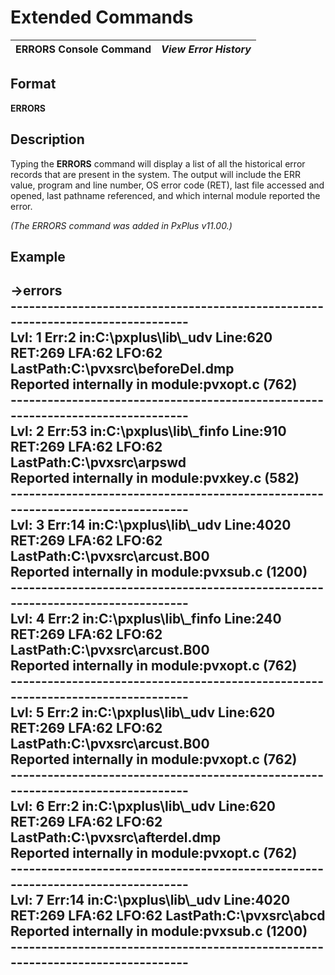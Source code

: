 # Extended Commands

**ERRORS Console Command** |  **_View Error History_**  
---|---  
  
## Format

**ERRORS**

## Description

Typing the **ERRORS** command will display a list of all the historical error records that are present in the system. The output will include the ERR value, program and line number, OS error code (RET), last file accessed and opened, last pathname referenced, and which internal module reported the error.

_(The ERRORS command was added in PxPlus v11.00.)_

## Example

->errors  
\--------------------------------------------------------------------------------  
Lvl: 1 Err:2 in:C:\pxplus\lib\\_udv Line:620  
RET:269 LFA:62 LFO:62 LastPath:C:\pvxsrc\beforeDel.dmp  
Reported internally in module:pvxopt.c (762)  
\--------------------------------------------------------------------------------  
Lvl: 2 Err:53 in:C:\pxplus\lib\\_finfo Line:910  
RET:269 LFA:62 LFO:62 LastPath:C:\pvxsrc\arpswd  
Reported internally in module:pvxkey.c (582)  
\--------------------------------------------------------------------------------  
Lvl: 3 Err:14 in:C:\pxplus\lib\\_udv Line:4020  
RET:269 LFA:62 LFO:62 LastPath:C:\pvxsrc\arcust.B00  
Reported internally in module:pvxsub.c (1200)  
\--------------------------------------------------------------------------------  
Lvl: 4 Err:2 in:C:\pxplus\lib\\_finfo Line:240  
RET:269 LFA:62 LFO:62 LastPath:C:\pvxsrc\arcust.B00  
Reported internally in module:pvxopt.c (762)  
\--------------------------------------------------------------------------------  
Lvl: 5 Err:2 in:C:\pxplus\lib\\_udv Line:620  
RET:269 LFA:62 LFO:62 LastPath:C:\pvxsrc\arcust.B00  
Reported internally in module:pvxopt.c (762)  
\--------------------------------------------------------------------------------  
Lvl: 6 Err:2 in:C:\pxplus\lib\\_udv Line:620  
RET:269 LFA:62 LFO:62 LastPath:C:\pvxsrc\afterdel.dmp  
Reported internally in module:pvxopt.c (762)  
\--------------------------------------------------------------------------------  
Lvl: 7 Err:14 in:C:\pxplus\lib\\_udv Line:4020  
RET:269 LFA:62 LFO:62 LastPath:C:\pvxsrc\abcd  
Reported internally in module:pvxsub.c (1200)  
\--------------------------------------------------------------------------------  
---
